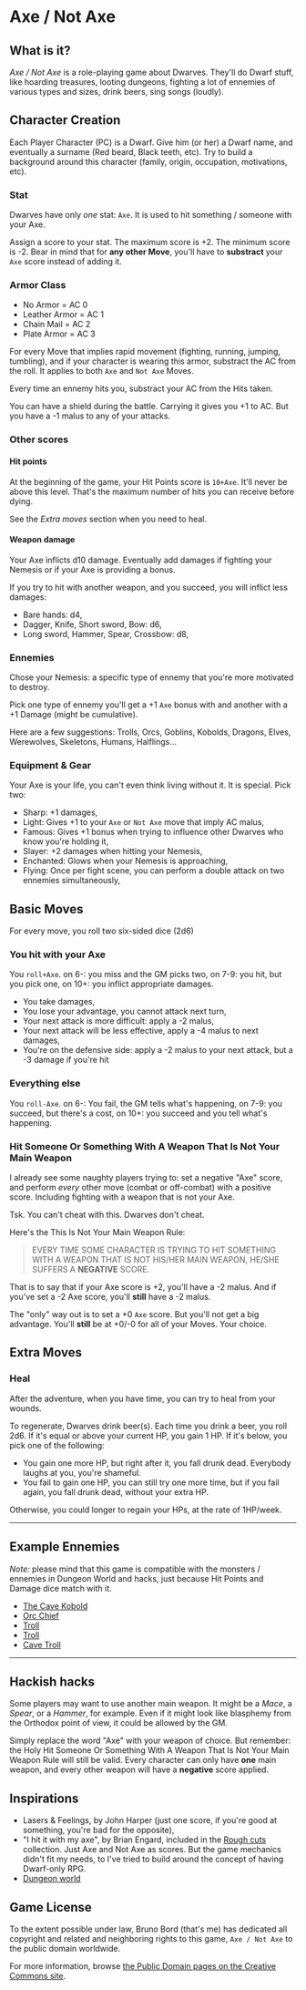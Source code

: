 # Axe / Not Axe

## What is it?

*Axe / Not Axe* is a role-playing game about Dwarves. They'll do Dwarf stuff,
like hoarding treasures, looting dungeons, fighting a lot of ennemies of various
types and sizes, drink beers, sing songs (loudly).

## Character Creation

Each Player Character (PC) is a Dwarf. Give him (or her) a Dwarf name, and
eventually a surname (Red beard, Black teeth, etc). Try to build a background
around this character (family, origin, occupation, motivations, etc).

### Stat

Dwarves have only *one* stat: ``Axe``. It is used to hit something / someone
with your Axe.

Assign a score to your stat. The maximum score is +2. The minimum score is -2.
Bear in mind that for **any other Move**, you'll have to **substract** your
``Axe`` score instead of adding it.

### Armor Class

* No Armor = AC 0
* Leather Armor = AC 1
* Chain Mail = AC 2
* Plate Armor = AC 3

For every Move that implies rapid movement (fighting, running, jumping,
tumbling), and if your character is wearing this armor, substract the AC from
the roll. It applies to both ``Axe`` and ``Not Axe`` Moves.

Every time an ennemy hits you, substract your AC from the Hits taken.

You can have a shield during the battle. Carrying it gives you +1 to AC. But
you have a -1 malus to any of your attacks.

### Other scores

#### Hit points

At the beginning of the game, your Hit Points score is ``10+Axe``. It'll never
be above this level. That's the maximum number of hits you can receive before
dying.

See the *Extra moves* section when you need to heal.

#### Weapon damage

Your Axe inflicts d10 damage. Eventually add damages if fighting your Nemesis
or if your Axe is providing a bonus.

If you try to hit with another weapon, and you succeed, you will inflict less
damages:

* Bare hands: d4,
* Dagger, Knife, Short sword, Bow: d6,
* Long sword, Hammer, Spear, Crossbow: d8,

### Ennemies

Chose your Nemesis: a specific type of ennemy that you're more motivated to
destroy.

Pick one type of ennemy you'll get a +1 ``Axe`` bonus with and another with a +1
Damage (might be cumulative).

Here are a few suggestions: Trolls, Orcs, Goblins, Kobolds, Dragons, Elves,
Werewolves, Skeletons, Humans, Halflings...

### Equipment & Gear

Your Axe is your life, you can't even think living without it. It is special.
Pick two:

* Sharp: +1 damages,
* Light: Gives +1 to your ``Axe`` or ``Not Axe`` move that imply AC malus,
* Famous: Gives +1 bonus when trying to influence other Dwarves who know you're
  holding it,
* Slayer: +2 damages when hitting your Nemesis,
* Enchanted: Glows when your Nemesis is approaching,
* Flying: Once per fight scene, you can perform a double attack on two ennemies
  simultaneously,

## Basic Moves

For every move, you roll two six-sided dice (2d6)

### You hit with your Axe

You ``roll+Axe``. on 6-: you miss and the GM picks two, on 7-9: you hit, but you
pick one, on 10+: you inflict appropriate damages.

* You take damages,
* You lose your advantage, you cannot attack next turn,
* Your next attack is more difficult: apply a -2 malus,
* Your next attack will be less effective, apply a -4 malus to next damages,
* You're on the defensive side: apply a -2 malus to your next attack, but a
  -3 damage if you're hit

### Everything else

You ``roll-Axe``. on 6-: You fail, the GM tells what's happening, on 7-9: you
succeed, but there's a cost, on 10+: you succeed and you tell what's happening.

### Hit Someone Or Something With A Weapon That Is Not Your Main Weapon

I already see some naughty players trying to: set a negative "Axe" score, and
perform *every* other move (combat or off-combat) with a positive score.
Including fighting with a weapon that is not your Axe.

Tsk. You can't cheat with this. Dwarves don't cheat.

Here's the This Is Not Your Main Weapon Rule:

> EVERY TIME SOME CHARACTER IS TRYING TO HIT SOMETHING WITH A WEAPON THAT IS NOT
> HIS/HER MAIN WEAPON, HE/SHE SUFFERS A **NEGATIVE** SCORE.

That is to say that if your Axe score is +2, you'll have a -2 malus. And if
you've set a -2 Axe score, you'll **still** have a -2 malus.

The "only" way out is to set a +0 ``Axe`` score. But you'll not get a big
advantage. You'll **still** be at +0/-0 for all of your Moves. Your choice.

## Extra Moves

### Heal

After the adventure, when you have time, you can try to heal from your wounds.

To regenerate, Dwarves drink beer(s). Each time you drink a beer, you roll 2d6.
If it's equal or above your current HP, you gain 1 HP. If it's below, you pick
one of the following:

* You gain one more HP, but right after it, you fall drunk dead. Everybody
  laughs at you, you're shameful.
* You fail to gain one HP, you can still try one more time, but if you fail
  again, you fall drunk dead, without your extra HP.

Otherwise, you could longer to regain your HPs, at the rate of 1HP/week.

----

## Example Ennemies

*Note:* please mind that this game is compatible with the monsters / ennemies in
Dungeon World and hacks, just because Hit Points and Damage dice match with it.

* [The Cave Kobold](http://codex.dungeon-world.com/monster/603001)
* [Orc Chief](http://codex.dungeon-world.com/monster/6036769539620864)
* [Troll](http://codex.dungeon-world.com/monster/5723151296102400)
* [Troll](http://codex.dungeon-world.com/monster/5464836930535424)
* [Cave Troll](http://codex.dungeon-world.com/monster/5653164804014080)

----

## Hackish hacks

Some players may want to use another main weapon. It might be a *Mace*, a
*Spear*, or a *Hammer*, for example. Even if it might look like blasphemy from
the Orthodox point of view, it could be allowed by the GM.

Simply replace the word "Axe" with your weapon of choice. But remember: the Holy
Hit Someone Or Something With A Weapon That Is Not Your Main Weapon Rule will
still be valid. Every character can only have **one** main weapon, and every
other weapon will have a **negative** score applied.

## Inspirations

* Lasers & Feelings, by John Harper (just one score, if you're good at
  something, you're bad for the opposite),
* "I hit it with my axe", by Brian Engard, included in the
  [Rough cuts](http://rpg.drivethrustuff.com/product/120165/Rough-Cuts-6-Micro-Games?filters=0_2810_0_0_0)
  collection. Just Axe and Not Axe as scores. But the game mechanics didn't fit
  my needs, to I've tried to build around the concept of having Dwarf-only RPG.
* [Dungeon world](http://www.dungeon-world.com/)

## Game License

To the extent possible under law, Bruno Bord (that's me) has dedicated all
copyright and related and neighboring rights to this game, ``Axe / Not Axe`` to
the public domain worldwide.

For more information, browse [the Public Domain pages on the Creative Commons site](http://creativecommons.org/publicdomain/).

